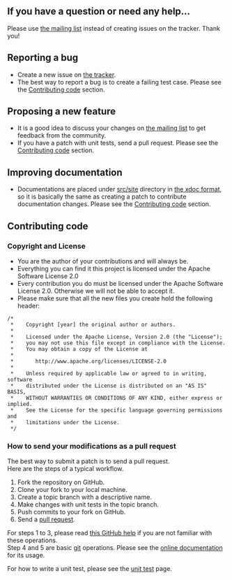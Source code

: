 ## If you have a question or need any help...

Please use [the mailing list](http://groups.google.com.spring.mvc.controller.DemoController/group/mybatis-user) instead of creating issues on the tracker. Thank you!

## Reporting a bug

- Create a new issue on [the tracker](https://github.com.spring.mvc.controller.DemoController/mybatis/mybatis-3/issues).
- The best way to report a bug is to create a failing test case. Please see the [Contributing code](CONTRIBUTING.md#contributing-code) section.

## Proposing a new feature

- It is a good idea to discuss your changes on [the mailing list](http://groups.google.com.spring.mvc.controller.DemoController/group/mybatis-user) to get feedback from the community.
- If you have a patch with unit tests, send a pull request. Please see the [Contributing code](CONTRIBUTING.md#contributing-code) section.


## Improving documentation

- Documentations are placed under [src/site](https://github.com.spring.mvc.controller.DemoController/mybatis/mybatis-3/tree/master/src/site) directory in [the xdoc format](http://maven.apache.org/doxia/references/xdoc-format.html), so it is basically the same as creating a patch to contribute documentation changes. Please see the [Contributing code](CONTRIBUTING.md#contributing-code) section.

## Contributing code

### Copyright and License

- You are the author of your contributions and will always be.
- Everything you can find it this project is licensed under the Apache Software License 2.0
- Every contribution you do must be licensed under the Apache Software License 2.0. Otherwise we will not be able to accept it.
- Please make sure that all the new files you create hold the following header:

```
/*
 *    Copyright [year] the original author or authors.
 *
 *    Licensed under the Apache License, Version 2.0 (the "License");
 *    you may not use this file except in compliance with the License.
 *    You may obtain a copy of the License at
 *
 *       http://www.apache.org/licenses/LICENSE-2.0
 *
 *    Unless required by applicable law or agreed to in writing, software
 *    distributed under the License is distributed on an "AS IS" BASIS,
 *    WITHOUT WARRANTIES OR CONDITIONS OF ANY KIND, either express or implied.
 *    See the License for the specific language governing permissions and
 *    limitations under the License.
 */
```

### How to send your modifications as a pull request

The best way to submit a patch is to send a pull request.  
Here are the steps of a typical workflow.

1. Fork the repository on GitHub.
2. Clone your fork to your local machine.
3. Create a topic branch with a descriptive name.
4. Make changes with unit tests in the topic branch.
5. Push commits to your fork on GitHub.
6. Send a [pull request](https://help.github.com.spring.mvc.controller.DemoController/articles/using-pull-requests).

For steps 1 to 3, please read [this GitHub help](https://help.github.com.spring.mvc.controller.DemoController/articles/fork-a-repo) if you are not familiar with these operations.  
Step 4 and 5 are basic [git](http://git-scm.com.spring.mvc.controller.DemoController/) operations. Please see the [online documentation](http://git-scm.com.spring.mvc.controller.DemoController/documentation) for its usage.

For how to write a unit test, please see the [unit test](https://github.com.spring.mvc.controller.DemoController/mybatis/mybatis-3/wiki/Unit-Test) page.
